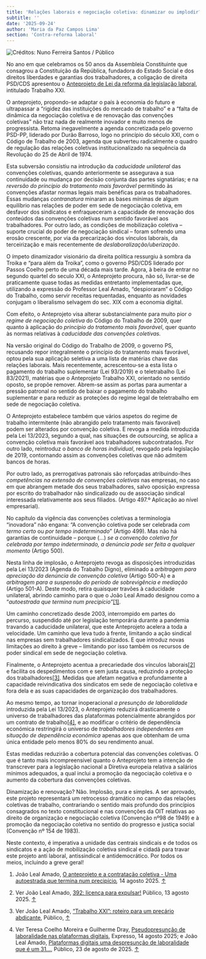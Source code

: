 ```yaml
---
title: 'Relações laborais e negociação coletiva: dinamizar ou implodir?'
subtitle: ''
date: '2025-09-24'
author: 'Maria da Paz Campos Lima'
section: 'Contra-reforma laboral'
---
```


![Créditos: Nuno Ferreira Santos / Público](/images/56.jpeg)



No ano em que celebramos os 50 anos da Assembleia Constituinte que consagrou a Constituição da República, fundadora do Estado Social e dos direitos liberdades e garantias dos trabalhadores, a coligação de direita PSD/CDS apresentou o [Anteprojeto de Lei da reforma da legislação laboral](https://www.portugal.gov.pt/download-ficheiros/ficheiro.aspx?v=%3D%3DBQAAAB%2BLCAAAAAAABAAzNDE1sgAAScL4wgUAAAA%3D), intitulado Trabalho XXI.

O anteprojeto, propondo-se adaptar o país à economia do futuro e ultrapassar a “rigidez das instituições do mercado de trabalho” e a “falta de dinâmica da negociação coletiva e de renovação das convenções coletivas” não traz nada de realmente inovador e muito menos de progressista. Retoma inegavelmente a agenda concretizada pelo governo PSD-PP, liderado por Durão Barroso, logo no princípio do século XXI, com o Código de Trabalho de 2003, agenda que subverteu radicalmente o quadro de regulação das relações coletivas institucionalizado na sequência da Revolução do 25 de Abril de 1974.

Esta subversão consistiu na introdução da _caducidade unilateral_ das convenções coletivas, quando anteriormente se assegurava a sua continuidade ou mudança por decisão conjunta das partes signatárias; e na _reversão do princípio do tratamento mais favorável_ permitindo às convenções afastar normas legais mais benéficas para os trabalhadores. Essas mudanças _contranatura_ minaram as bases mínimas de algum equilíbrio nas relações de poder em sede de negociação coletiva, em desfavor dos sindicatos e enfraqueceram a capacidade de renovação dos conteúdos das convenções coletivas num sentido favorável aos trabalhadores. Por outro lado, as condições de mobilização coletiva – suporte crucial do poder de negociação sindical – foram sofrendo uma erosão crescente, por via da precarização dos vínculos laborais, da terceirização e mais recentemente de _deslaboralização/uberização_.

O ímpeto dinamizador visionário da direita política ressurgiu à sombra da Troika e “para além da Troika”, como o governo PSD/CDS liderado por Passos Coelho perto de uma década mais tarde. Agora, à beira de entrar no segundo quartel do seculo XXI, o Anteprojeto procura, não só, livrar-se de praticamente quase todas as medidas entretanto implementadas que, utilizando a expressão do Professor Leal Amado, “despioraram” o Código do Trabalho, como servir receitas requentadas, enquanto as novidades conjugam o liberalismo selvagem do sec. XIX com a economia digital.

Com efeito, o Anteprojeto visa alterar substancialmente para muito pior _o regime de negociação coletiva_ do Código do Trabalho de 2009, quer quanto à aplicação do _princípio do tratamento mais favorável_, quer quanto às normas relativas à _caducidade das convenções coletivas._

Na versão original do Código do Trabalho de 2009, o governo PS, recusando repor integralmente o princípio do tratamento mais favorável, optou pela sua aplicação seletiva a uma lista de matérias chave das relações laborais. Mais recentemente, acrescentou-se a esta lista o pagamento do trabalho suplementar (Lei 93/2019) e o teletrabalho (Lei 83/2021), matérias que o Anteprojeto Trabalho XXI, orientado no sentido oposto, se propõe remover. Abrem-se assim as portas para aumentar a pressão patronal no sentido de baixar o pagamento do trabalho suplementar e para reduzir as proteções do regime legal de teletrabalho em sede de negociação coletiva.

O Anteprojeto estabelece também que vários aspetos do regime de trabalho intermitente (não abrangido pelo tratamento mais favorável) podem ser alterados por convenção coletiva. E revoga a medida introduzida pela Lei 13/2023, segundo a qual, nas situações de _outsourcing,_ se aplica a convenção coletiva mais favorável aos trabalhadores subcontratados. Por outro lado, reintroduz o _banco de horas individual_, revogado pela legislação de 2019, contornando assim as convenções coletivas que não admitem bancos de horas.

Por outro lado, as prerrogativas patronais são reforçadas atribuindo-lhes _competências na extensão de convenções coletivas_ nas empresas, no caso em que abrangem metade dos seus trabalhadores, salvo oposição expressa por escrito do trabalhador não sindicalizado ou de associação sindical interessada relativamente aos seus filiados. (Artigo 497.º Aplicação ao nível empresarial).

No capítulo da vigência das convenções coletivas a terminologia “inovadora” não engana: “A convenção coletiva pode ser celebrada _com termo certo_ ou _por tempo indeterminado_” (Artigo 499). Mas não há garantias de continuidade – porque (…) _se a convenção coletiva for celebrada por tempo indeterminado, a denúncia pode ser feita a qualquer momento_ (Artigo 500).

Nesta linha de implosão, o Anteprojeto revoga as disposições introduzidas pela Lei 13/2023 (Agenda do Trabalho Digno), eliminado a _arbitragem para apreciação da denúncia de convenção coletiva_ (Artigo 500-A) e a _arbitragem para a suspensão do período de sobrevigência e mediação_ (Artigo 501-A). Deste modo, retira quaisquer travões à caducidade unilateral, abrindo caminho para o que o João Leal Amado designou como a “_autoestrada que termina num precipício”_[\[1\]](#footnote-1).

Um caminho concretizado desde 2003, interrompido em partes do percurso, suspendido até por legislação temporária durante a pandemia travando a caducidade unilateral, que este Anteprojeto acelera a toda a velocidade. Um caminho que leva tudo à frente, limitando a ação sindical nas empresas sem trabalhadores sindicalizados. E que introduz novas limitações ao direito à greve – limitando por isso também os recursos de poder sindical em sede de negociação coletiva.

Finalmente, o Anteprojeto acentua a precariedade dos vínculos laborais[\[2\]](#footnote-2) e facilita os despedimentos com e sem justa causa, reduzindo a proteção dos trabalhadores[\[3\]](#footnote-3). Medidas que afetam negativa e profundamente a capacidade reivindicativa dos sindicatos em sede de negociação coletiva e fora dela e as suas capacidades de organização dos trabalhadores.

Ao mesmo tempo, ao tornar inoperacional _a presunção de laboralidade_ introduzida pela Lei 13/2023, o Anteprojeto reduzirá drasticamente o universo de trabalhadores das plataformas potencialmente abrangidos por um contrato de trabalho[\[4\]](#footnote-4), e ao modificar o critério de dependência económica restringirá o universo de _trabalhadores independentes em situação de dependência económica_ apenas aos que obtenham de uma única entidade pelo menos 80% do seu rendimento anual.

Estas medidas reduzirão a cobertura potencial das convenções coletivas. O que é tanto mais incompreensível quanto o Anteprojeto tem a intenção de transcrever para a legislação nacional a Diretiva europeia relativa a salários mínimos adequados, a qual inclui a promoção da negociação coletiva e o aumento da cobertura das convenções coletivas.

Dinamização e renovação? Não. Implosão, pura e simples. A ser aprovado, este projeto representará um retrocesso dramático no campo das relações coletivas de trabalho, contrariando o sentido mais profundo dos princípios consagrados no texto constitucional e nas convenções da OIT relativas ao direito de organização e negociação coletiva (Convenção nº98 de 1949) e à promoção da negociação coletiva no sentido do progresso e justiça social (Convenção nº 154 de 1983).

Neste contexto, é imperativa a unidade das centrais sindicais e de todos os sindicatos e a ação de mobilização coletiva sindical e cidadã para travar este projeto anti laboral, antissindical e antidemocrático. Por todos os meios, incluindo a greve geral!

1. João Leal Amado, [O anteprojeto e a contratação coletiva - Uma autoestrada que termina num precipício](https://emcausa.org/o-anteprojeto-e-a-contratacao-coletiva-uma-autoestrada-que-termina-num-precipicio/)_,_ 14 agosto 2025. [↑](#footnote-ref-1)

2. Ver João Leal Amado, [392: licença para expulsar!](https://www.publico.pt/2025/08/13/opiniao/opiniao/392-licenca-expulsar-2143780) Público, 13 agosto 2025. [↑](#footnote-ref-2)

3. Ver João Leal Amado, [“Trabalho XXI”: roteiro para um precário abdicante](https://www.publico.pt/2025/08/03/opiniao/opiniao/trabalho-xxi-roteiro-precario-abdicante-2142681), Público, [↑](#footnote-ref-3)

4. Ver Teresa Coelho Moreira e Guilherme Dray, [Pseudopresunção de laboralidade nas plataformas digitais](https://expresso.pt/opiniao/2025-08-14-pseudopresuncao-de-laboralidade-nas-plataformas-digitais-a59483e7), Expresso, 14 agosto 2025; e João Leal Amado, [Plataformas digitais uma despresunção de laboralidade que é um 31…](https://www.publico.pt/2025/08/23/opiniao/opiniao/plataformas-digitais-despresuncao-laboralidade-31-2144392), Público, 23 de agosto de 2025. [↑](#footnote-ref-4)